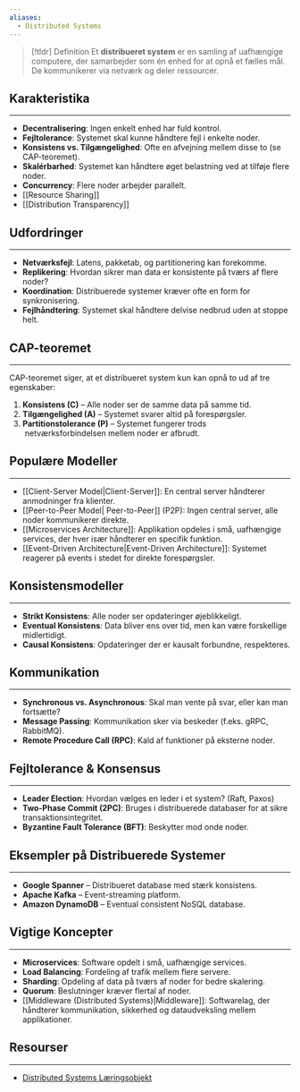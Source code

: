 ```yaml
---
aliases:
  - Distributed Systems
---
```

>[!tldr] Definition
Et **distribueret system** er en samling af uafhængige computere, der samarbejder som én enhed for at opnå et fælles mål. De kommunikerer via netværk og deler ressourcer.

## Karakteristika
---
- **Decentralisering**: Ingen enkelt enhed har fuld kontrol.
- **Fejltolerance**: Systemet skal kunne håndtere fejl i enkelte noder.
- **Konsistens vs. Tilgængelighed**: Ofte en afvejning mellem disse to (se CAP-teoremet).
- **Skalérbarhed**: Systemet kan håndtere øget belastning ved at tilføje flere noder.
- **Concurrency**: Flere noder arbejder parallelt.
- [[Resource Sharing]]
- [[Distribution Transparency]]
## Udfordringer
---
- **Netværksfejl**: Latens, pakketab, og partitionering kan forekomme.
- **Replikering**: Hvordan sikrer man data er konsistente på tværs af flere noder?
- **Koordination**: Distribuerede systemer kræver ofte en form for synkronisering.
- **Fejlhåndtering**: Systemet skal håndtere delvise nedbrud uden at stoppe helt.

## CAP-teoremet
---
CAP-teoremet siger, at et distribueret system kun kan opnå to ud af tre egenskaber:
1. **Konsistens (C)** – Alle noder ser de samme data på samme tid.
2. **Tilgængelighed (A)** – Systemet svarer altid på forespørgsler.
3. **Partitionstolerance (P)** – Systemet fungerer trods  netværksforbindelsen mellem noder er afbrudt.

## Populære Modeller
---
- [[Client-Server Model|Client-Server]]: En central server håndterer anmodninger fra klienter.
- [[Peer-to-Peer Model| Peer-to-Peer]] (P2P): Ingen central server, alle noder kommunikerer direkte.
- [[Microservices Architecture]]: Applikation opdeles i små, uafhængige services, der hver især håndterer en specifik funktion.
- [[Event-Driven Architecture|Event-Driven Architecture]]: Systemet reagerer på events i stedet for direkte forespørgsler.

## Konsistensmodeller
---
- **Strikt Konsistens**: Alle noder ser opdateringer øjeblikkeligt.
- **Eventual Konsistens**: Data bliver ens over tid, men kan være forskellige midlertidigt.
- **Causal Konsistens**: Opdateringer der er kausalt forbundne, respekteres.

## Kommunikation
---
- **Synchronous vs. Asynchronous**: Skal man vente på svar, eller kan man fortsætte?
- **Message Passing**: Kommunikation sker via beskeder (f.eks. gRPC, RabbitMQ).
- **Remote Procedure Call (RPC)**: Kald af funktioner på eksterne noder.

## Fejltolerance & Konsensus
---
- **Leader Election**: Hvordan vælges en leder i et system? (Raft, Paxos)
- **Two-Phase Commit (2PC)**: Bruges i distribuerede databaser for at sikre transaktionsintegritet.
- **Byzantine Fault Tolerance (BFT)**: Beskytter mod onde noder.

## Eksempler på Distribuerede Systemer
---
- **Google Spanner** – Distribueret database med stærk konsistens.
- **Apache Kafka** – Event-streaming platform.
- **Amazon DynamoDB** – Eventual consistent NoSQL database.

## Vigtige Koncepter
---
- **Microservices**: Software opdelt i små, uafhængige services.
- **Load Balancing**: Fordeling af trafik mellem flere servere.
- **Sharding**: Opdeling af data på tværs af noder for bedre skalering.
- **Quorum**: Beslutninger kræver flertal af noder.
- [[Middleware (Distributed Systems)|Middleware]]: Softwarelag, der håndterer kommunikation, sikkerhed og dataudveksling mellem applikationer.

## Resourser
---
- [Distributed Systems Læringsobjekt](https://scorm.itslearning.com/data/3289/C20150/ims_import_34/scormcontent/index.html#/lessons/gM1LAWplUvaQrLXF_8aGaICVz44hh6J_)
